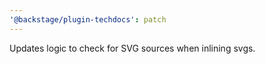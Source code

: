 ```yaml
---
'@backstage/plugin-techdocs': patch
---
```


Updates logic to check for SVG sources when inlining svgs.
